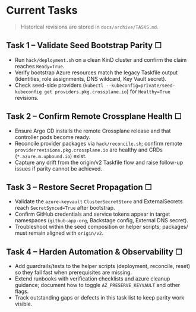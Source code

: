 # Current Tasks

> Historical revisions are stored in `docs/archive/TASKS.md`.

## Task 1 – Validate Seed Bootstrap Parity ☐
- Run `hack/deployment.sh` on a clean KinD cluster and confirm the claim reaches `Ready=True`.
- Verify bootstrap Azure resources match the legacy Taskfile output (identities, role assignments, DNS wildcard, Key Vault secret).
- Check seed-side providers (`kubectl --kubeconfig=private/seed-kubeconfig get providers.pkg.crossplane.io`) for `Healthy=True` revisions.

## Task 2 – Confirm Remote Crossplane Health ☐
- Ensure Argo CD installs the remote Crossplane release and that controller pods become ready.
- Reconcile provider packages via `hack/reconcile.sh`; confirm remote `providerrevisions.pkg.crossplane.io` are healthy and CRDs (`*.azure.m.upbound.io`) exist.
- Capture any drift from the origin/v2 Taskfile flow and raise follow-up issues if parity cannot be achieved.

## Task 3 – Restore Secret Propagation ☐
- Validate the `azure-keyvault` `ClusterSecretStore` and ExternalSecrets reach `SecretSynced=True` after bootstrap.
- Confirm GitHub credentials and service tokens appear in target namespaces (`github-app-org`, Backstage config, External DNS secret).
- Troubleshoot within the seed composition or helper scripts; packages/ must remain aligned with `origin/v2`.

## Task 4 – Harden Automation & Observability ☐
- Add guardrails/tests to the helper scripts (deployment, reconcile, reset) so they fail fast when prerequisites are missing.
- Extend runbooks with verification checklists and azure cleanup guidance; document how to toggle `AZ_PRESERVE_KEYVAULT` and other flags.
- Track outstanding gaps or defects in this task list to keep parity work visible.
